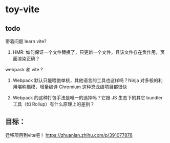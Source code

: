 # toy-vite

## todo

带着问题 learn vite?

1. HMR: 如何保证一个文件替换了，只更新一个文件，且该文件存在负作用，页面渲染正确？

webpack 和 vite ?

1. Webpack 默认只能喂饱单核，其他语言的工具也这样吗？Ninja 对多核的利用堪称楷模，增量编译 Chromium 这种恐龙级项目都很快

2. Webpack 的这种打包手法是唯一的选择吗？它跟 JS 生态下的其它 bundler 工具（如 Rollup）有什么原理上的差别？



## 目标：
迁移项目到vite吧！
https://zhuanlan.zhihu.com/p/391077878
